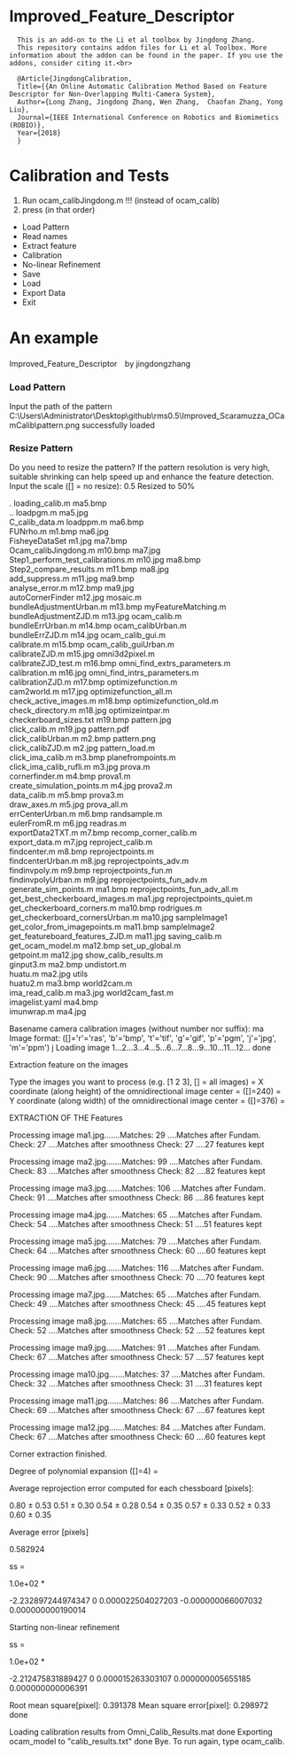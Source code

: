 # Improved_Feature_Descriptor
      This is an add-on to the Li et al toolbox by Jingdong Zhang. 
      This repository contains addon files for Li et al Toolbox. More information about the addon can be found in the paper. If you use the addons, consider citing it.<br>

      @Article{JingdongCalibration,
      Title={{An Online Automatic Calibration Method Based on Feature Descriptor for Non-Overlapping Multi-Camera System},
      Author={Long Zhang, Jingdong Zhang, Wen Zhang,  Chaofan Zhang, Yong Liu},
      Journal={IEEE International Conference on Robotics and Biomimetics (ROBIO)},
      Year={2018}
      }


# Calibration and Tests
      
   1. Run ocam_calibJingdong.m !!! (instead of ocam_calib)
   2. press (in that order)
   * Load Pattern
   * Read names
   * Extract feature
   * Calibration
   * No-linear Refinement
   * Save
   * Load
   * Export Data
   * Exit


# An example

Improved_Feature_Descriptor　by jingdongzhang
### Load Pattern
Input the path of the pattern
C:\Users\Administrator\Desktop\github\rms0.5\Improved_Scaramuzza_OCamCalib\pattern.png successfully loaded
### Resize Pattern
Do you need to resize the pattern?
If the pattern resolution is very high, 
suitable shrinking can help speed up and enhance the feature detection. 
Input the scale ([] = no resize): 0.5
Resized to 50%

.                                  loading_calib.m                    ma5.bmp                            
..                                 loadpgm.m                          ma5.jpg                            
C_calib_data.m                     loadppm.m                          ma6.bmp                            
FUNrho.m                           m1.bmp                             ma6.jpg                            
FisheyeDataSet                     m1.jpg                             ma7.bmp                            
Ocam_calibJingdong.m               m10.bmp                            ma7.jpg                            
Step1_perform_test_calibrations.m  m10.jpg                            ma8.bmp                            
Step2_compare_results.m            m11.bmp                            ma8.jpg                            
add_suppress.m                     m11.jpg                            ma9.bmp                            
analyse_error.m                    m12.bmp                            ma9.jpg                            
autoCornerFinder                   m12.jpg                            mosaic.m                           
bundleAdjustmentUrban.m            m13.bmp                            myFeatureMatching.m                
bundleAdjustmentZJD.m              m13.jpg                            ocam_calib.m                       
bundleErrUrban.m                   m14.bmp                            ocam_calibUrban.m                  
bundleErrZJD.m                     m14.jpg                            ocam_calib_gui.m                   
calibrate.m                        m15.bmp                            ocam_calib_guiUrban.m              
calibrateZJD.m                     m15.jpg                            omni3d2pixel.m                     
calibrateZJD_test.m                m16.bmp                            omni_find_extrs_parameters.m       
calibration.m                      m16.jpg                            omni_find_intrs_parameters.m       
calibrationZJD.m                   m17.bmp                            optimizefunction.m                 
cam2world.m                        m17.jpg                            optimizefunction_all.m             
check_active_images.m              m18.bmp                            optimizefunction_old.m             
check_directory.m                  m18.jpg                            optimizeintpar.m                   
checkerboard_sizes.txt             m19.bmp                            pattern.jpg                        
click_calib.m                      m19.jpg                            pattern.pdf                        
click_calibUrban.m                 m2.bmp                             pattern.png                        
click_calibZJD.m                   m2.jpg                             pattern_load.m                     
click_ima_calib.m                  m3.bmp                             planefrompoints.m                  
click_ima_calib_rufli.m            m3.jpg                             prova.m                            
cornerfinder.m                     m4.bmp                             prova1.m                           
create_simulation_points.m         m4.jpg                             prova2.m                           
data_calib.m                       m5.bmp                             prova3.m                           
draw_axes.m                        m5.jpg                             prova_all.m                        
errCenterUrban.m                   m6.bmp                             randsample.m                       
eulerFromR.m                       m6.jpg                             readras.m                          
exportData2TXT.m                   m7.bmp                             recomp_corner_calib.m              
export_data.m                      m7.jpg                             reproject_calib.m                  
findcenter.m                       m8.bmp                             reprojectpoints.m                  
findcenterUrban.m                  m8.jpg                             reprojectpoints_adv.m              
findinvpoly.m                      m9.bmp                             reprojectpoints_fun.m              
findinvpolyUrban.m                 m9.jpg                             reprojectpoints_fun_adv.m          
generate_sim_points.m              ma1.bmp                            reprojectpoints_fun_adv_all.m      
get_best_checkerboard_images.m     ma1.jpg                            reprojectpoints_quiet.m            
get_checkerboard_corners.m         ma10.bmp                           rodrigues.m                        
get_checkerboard_cornersUrban.m    ma10.jpg                           sampleImage1                       
get_color_from_imagepoints.m       ma11.bmp                           sampleImage2                       
get_featureboard_features_ZJD.m    ma11.jpg                           saving_calib.m                     
get_ocam_model.m                   ma12.bmp                           set_up_global.m                    
getpoint.m                         ma12.jpg                           show_calib_results.m               
ginput3.m                          ma2.bmp                            undistort.m                        
huatu.m                            ma2.jpg                            utils                              
huatu2.m                           ma3.bmp                            world2cam.m                        
ima_read_calib.m                   ma3.jpg                            world2cam_fast.m                   
imagelist.yaml                     ma4.bmp                            
imunwrap.m                         ma4.jpg                            


Basename camera calibration images (without number nor suffix): ma
Image format: ([]='r'='ras', 'b'='bmp', 't'='tif', 'g'='gif', 'p'='pgm', 'j'='jpg', 'm'='ppm') j
Loading image 1...2...3...4...5...6...7...8...9...10...11...12...
done

Extraction feature on the images

Type the images you want to process (e.g. [1 2 3], [] = all images) = 
X coordinate (along height) of the omnidirectional image center = ([]=240) = 
Y coordinate (along width) of the omnidirectional image center = ([]=376) = 

EXTRACTION OF THE Features

Processing image ma1.jpg.......Matches: 29
....Matches after Fundam. Check: 27
....Matches after smoothness Check: 27
....27 features kept

Processing image ma2.jpg.......Matches: 99
....Matches after Fundam. Check: 83
....Matches after smoothness Check: 82
....82 features kept

Processing image ma3.jpg.......Matches: 106
....Matches after Fundam. Check: 91
....Matches after smoothness Check: 86
....86 features kept

Processing image ma4.jpg.......Matches: 65
....Matches after Fundam. Check: 54
....Matches after smoothness Check: 51
....51 features kept

Processing image ma5.jpg.......Matches: 79
....Matches after Fundam. Check: 64
....Matches after smoothness Check: 60
....60 features kept

Processing image ma6.jpg.......Matches: 116
....Matches after Fundam. Check: 90
....Matches after smoothness Check: 70
....70 features kept

Processing image ma7.jpg.......Matches: 65
....Matches after Fundam. Check: 49
....Matches after smoothness Check: 45
....45 features kept

Processing image ma8.jpg.......Matches: 65
....Matches after Fundam. Check: 52
....Matches after smoothness Check: 52
....52 features kept

Processing image ma9.jpg.......Matches: 91
....Matches after Fundam. Check: 67
....Matches after smoothness Check: 57
....57 features kept

Processing image ma10.jpg.......Matches: 37
....Matches after Fundam. Check: 32
....Matches after smoothness Check: 31
....31 features kept

Processing image ma11.jpg.......Matches: 86
....Matches after Fundam. Check: 69
....Matches after smoothness Check: 67
....67 features kept

Processing image ma12.jpg.......Matches: 84
....Matches after Fundam. Check: 67
....Matches after smoothness Check: 60
....60 features kept

Corner extraction finished.

Degree of polynomial expansion ([]=4) = 

 Average reprojection error computed for each chessboard [pixels]:

 0.80 ± 0.53
 0.51 ± 0.30
 0.54 ± 0.28
 0.54 ± 0.35
 0.57 ± 0.33
 0.52 ± 0.33
 0.60 ± 0.35

 Average error [pixels]

 0.582924

ss =

   1.0e+02 *

  -2.232897244974347
                   0
   0.000022504027203
  -0.000000066007032
   0.000000000190014

Starting non-linear refinement

ss =

   1.0e+02 *

  -2.212475831889427
                   0
   0.000015263303107
   0.000000005655185
   0.000000000006391

Root mean square[pixel]:  0.391378
Mean square error[pixel]:  0.298972
done

Loading calibration results from Omni_Calib_Results.mat
done
Exporting ocam_model to "calib_results.txt"
done
Bye. To run again, type ocam_calib.
